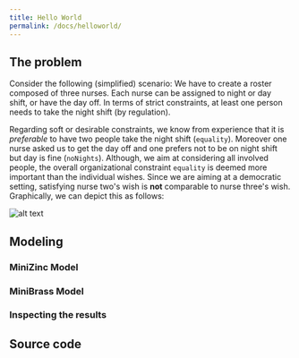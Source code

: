 ```yaml
---
title: Hello World
permalink: /docs/helloworld/
---
```

## The problem
Consider the following (simplified) scenario: We have to create a roster composed of three nurses.
Each nurse can be assigned to night or day shift, or have the day off. In terms of strict constraints,
at least one person needs to take the night shift (by regulation).

Regarding soft or desirable constraints, we know from experience that
it is *preferable* to have two people take the night shift (`equality`). Moreover one nurse asked us to get the day off and
one prefers not to be on night shift but day is fine (`noNights`). Although, we aim at considering all involved people, the overall organizational 
constraint `equality` is deemed more important than the individual wishes. Since we are aiming at a democratic setting,
satisfying nurse two's wish is **not** comparable to nurse three's wish. Graphically, we can depict this as follows:

![alt text]({{site.baseurl}}/img/nursePrefs.png "A first example")

## Modeling 

### MiniZinc Model

### MiniBrass Model

### Inspecting the results

## Source code
